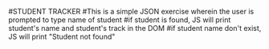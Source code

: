 #STUDENT TRACKER
#This is a simple JSON exercise wherein the user is prompted to type name of student
#if student is found, JS will print student's name and student's track in the DOM
#if student name don't exist, JS will print "Student not found"
